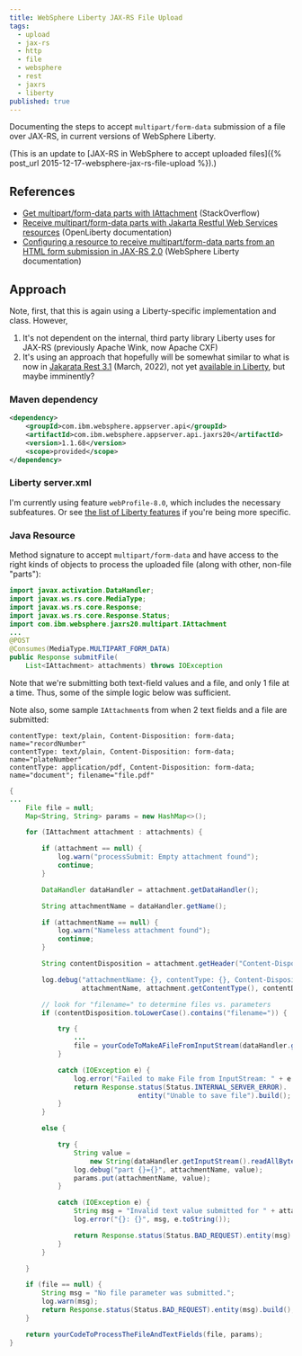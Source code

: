 ```yaml
---
title: WebSphere Liberty JAX-RS File Upload
tags:
  - upload
  - jax-rs
  - http
  - file
  - websphere
  - rest
  - jaxrs
  - liberty
published: true
---
```

Documenting the steps to accept `multipart/form-data` submission of a file over JAX-RS, in current versions of WebSphere Liberty.

(This is an update to [JAX-RS in WebSphere to accept uploaded files]({% post_url 2015-12-17-websphere-jax-rs-file-upload %}).)

## References

- [Get multipart/form-data parts with IAttachment](https://stackoverflow.com/q/68638926/796761) (StackOverflow)
- [Receive multipart/form-data parts with Jakarta Restful Web Services resources](https://openliberty.io/docs/latest/send-receive-multipart-jaxrs.html#_receive_multipartform_data_parts_with_jakarta_restful_web_services_resources) (OpenLiberty documentation)
- [Configuring a resource to receive multipart/form-data parts from an HTML form submission in JAX-RS 2.0](https://www.ibm.com/docs/en/was-liberty/base?topic=djr2al-configuring-resource-receive-multipartform-data-parts-from-html-form-submission-in-jax-rs-20) (WebSphere Liberty documentation)

## Approach

Note, first, that this is again using a Liberty-specific implementation and class. However,
1. It's not dependent on the internal, third party library Liberty uses for JAX-RS (previously Apache Wink, now Apache CXF)
1. It's using an approach that hopefully will be somewhat similar to what is now in [Jakarata Rest 3.1](https://jakarta.ee/specifications/restful-ws/3.1/) (March, 2022), not yet [available in Liberty](https://www.ibm.com/docs/en/was-liberty/base?topic=management-liberty-features), but maybe imminently?

### Maven dependency

```xml
<dependency>
    <groupId>com.ibm.websphere.appserver.api</groupId>
    <artifactId>com.ibm.websphere.appserver.api.jaxrs20</artifactId>
    <version>1.1.68</version>
    <scope>provided</scope>
</dependency>
```

### Liberty server.xml

I'm currently using feature `webProfile-8.0`, which includes the necessary subfeatures. Or see [the list of Liberty features](https://www.ibm.com/docs/en/was-liberty/base?topic=management-liberty-features) if you're being more specific.

### Java Resource

Method signature to accept `multipart/form-data` and have access to the right kinds of objects to process the uploaded file (along with other, non-file "parts"):

```java
import javax.activation.DataHandler;
import javax.ws.rs.core.MediaType;
import javax.ws.rs.core.Response;
import javax.ws.rs.core.Response.Status;
import com.ibm.websphere.jaxrs20.multipart.IAttachment
...
@POST
@Consumes(MediaType.MULTIPART_FORM_DATA)
public Response submitFile(
    List<IAttachment> attachments) throws IOException
```

Note that we're submitting both text-field values and a file, and only 1 file at a time. Thus, some of the simple logic below was sufficient.

Note also, some sample `IAttachment`s from when 2 text fields and a file are submitted:
```
contentType: text/plain, Content-Disposition: form-data; name="recordNumber"
contentType: text/plain, Content-Disposition: form-data; name="plateNumber"
contentType: application/pdf, Content-Disposition: form-data; name="document"; filename="file.pdf"
```
```java
{
...
    File file = null;
    Map<String, String> params = new HashMap<>();

    for (IAttachment attachment : attachments) {

        if (attachment == null) {
            log.warn("processSubmit: Empty attachment found");
            continue;
        }

        DataHandler dataHandler = attachment.getDataHandler();

        String attachmentName = dataHandler.getName();

        if (attachmentName == null) {
            log.warn("Nameless attachment found");
            continue;
        }

        String contentDisposition = attachment.getHeader("Content-Disposition");

        log.debug("attachmentName: {}, contentType: {}, Content-Disposition: {}",
       	          attachmentName, attachment.getContentType(), contentDisposition);

        // look for "filename=" to determine files vs. parameters
        if (contentDisposition.toLowerCase().contains("filename=")) {

            try {
                ... 
                file = yourCodeToMakeAFileFromInputStream(dataHandler.getInputStream());
            }

            catch (IOException e) {
                log.error("Failed to make File from InputStream: " + e.toString());
                return Response.status(Status.INTERNAL_SERVER_ERROR).
                                entity("Unable to save file").build();
            }
        }

        else {

            try {
                String value = 
                    new String(dataHandler.getInputStream().readAllBytes(), StandardCharsets.UTF_8);
                log.debug("part {}={}", attachmentName, value);
                params.put(attachmentName, value);
            }

            catch (IOException e) {
                String msg = "Invalid text value submitted for " + attachmentName;
                log.error("{}: {}", msg, e.toString());

                return Response.status(Status.BAD_REQUEST).entity(msg).build();
            }
        }

    }

    if (file == null) {
        String msg = "No file parameter was submitted.";
        log.warn(msg);
        return Response.status(Status.BAD_REQUEST).entity(msg).build();
    }

    return yourCodeToProcessTheFileAndTextFields(file, params);
}
```
